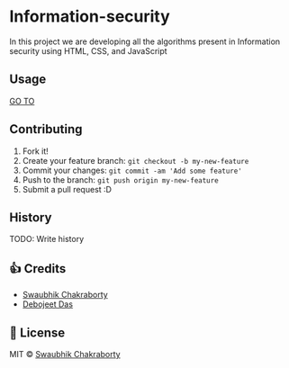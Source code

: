 # Information-security

In this project we are developing all the algorithms present in Information security using HTML, CSS, and JavaScript



## Usage

[GO TO](https://swaubhik.github.io/information-security/)

## Contributing

1. Fork it!
2. Create your feature branch: `git checkout -b my-new-feature`
3. Commit your changes: `git commit -am 'Add some feature'`
4. Push to the branch: `git push origin my-new-feature`
5. Submit a pull request :D

## History

TODO: Write history

## :+1: Credits

- [Swaubhik Chakraborty](https://www.swaubhik.engineer/)
- [Debojeet Das](https://www.debojeet.works)

## :eyes: License

MIT &copy; [Swaubhik Chakraborty](https://github.com/swaubhik/information-security/blob/master/LICENSE)
